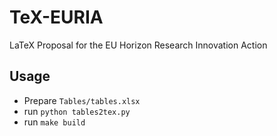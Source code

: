 # TeX-EURIA
LaTeX Proposal for the EU Horizon Research Innovation Action

## Usage

- Prepare `Tables/tables.xlsx`
- run `python tables2tex.py`
- run `make build`
